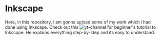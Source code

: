 # Inkscape

Here, in this repository, I am gonna upload some of my work which i had done using Inkscape.
Check out this ![yt-channel](https://www.youtube.com/c/LogosByNick) for beginner's tutorial to Inkscape. He explains everything step-by-step and its easy to understand.

